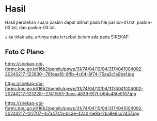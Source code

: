 # Hasil

Hasil perolehan suara paslon dapat dilihat pada file paslon-01.txt, paslon-02.txt, dan paslon-03.txt.

Jika tidak ada, artinya data tersebut belum ada pada SIREKAP.

## Foto C Plano

https://sirekap-obj-formc.kpu.go.id/16b2/pemilu/ppwp/31/74/04/10/04/3174041004002-20240217-123930--781eaa18-6ffb-4c64-8f74-75aa2c1a9bef.jpg

https://sirekap-obj-formc.kpu.go.id/16b2/pemilu/ppwp/31/74/04/10/04/3174041004002-20240217-123228--2741f553-3aea-4839-917f-b94c48fe0167.jpg

https://sirekap-obj-formc.kpu.go.id/16b2/pemilu/ppwp/31/74/04/10/04/3174041004002-20240217-122707--b7a4741a-bc3e-42a0-be8a-2ba8e6cc2457.jpg
